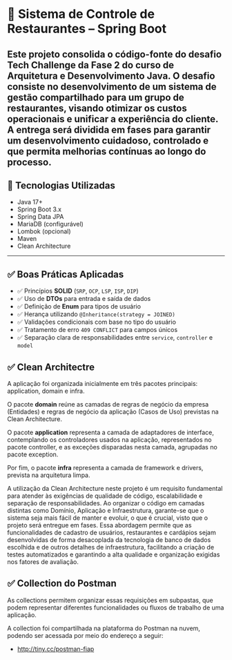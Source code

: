# 🧾 Sistema de Controle de Restaurantes – Spring Boot

Este projeto consolida o código-fonte do desafio Tech Challenge da Fase 2 do curso de Arquitetura e 
Desenvolvimento Java. O desafio consiste no desenvolvimento de um sistema de gestão compartilhado para 
um grupo de restaurantes, visando otimizar os custos operacionais e unificar a experiência do cliente. 
A entrega será dividida em fases para garantir um desenvolvimento cuidadoso, controlado e que permita 
melhorias contínuas ao longo do processo.
---
## 🚀 Tecnologias Utilizadas

- Java 17+
- Spring Boot 3.x
- Spring Data JPA
- MariaDB (configurável)
- Lombok (opcional)
- Maven
- Clean Architecture

---

## ✅ Boas Práticas Aplicadas

- ✅ Princípios **SOLID** (`SRP`, `OCP`, `LSP`, `ISP`, `DIP`)
- ✅ Uso de **DTOs** para entrada e saída de dados
- ✅ Definição de **Enum** para tipos de usuário
- ✅ Herança utilizando `@Inheritance(strategy = JOINED)`
- ✅ Validações condicionais com base no tipo do usuário
- ✅ Tratamento de erro `409 CONFLICT` para campos únicos
- ✅ Separação clara de responsabilidades entre `service`, `controller` e `model`

## ✅ Clean Architectre

A aplicação foi organizada inicialmente em três pacotes principais: application, domain e infra.

O pacote **domain** reúne as camadas de regras de negócio da empresa (Entidades) e regras de negócio da aplicação (Casos de Uso) previstas na Clean Architecture.

O pacote **application** representa a camada de adaptadores de interface, contemplando os controladores usados na aplicação, representados no pacote controller, e as exceções disparadas nesta camada, agrupadas no pacote exception.

Por fim, o pacote **infra** representa a camada de framework e drivers, prevista na arquitetura limpa.

A utilização da Clean Architecture neste projeto é um requisito fundamental para atender às exigências de qualidade de código, escalabilidade e separação de responsabilidades. Ao organizar o código em camadas distintas como Domínio, Aplicação e Infraestrutura, garante-se que o sistema seja mais fácil de manter e evoluir, o que é crucial, visto que o projeto será entregue em fases. Essa abordagem permite que as funcionalidades de cadastro de usuários, restaurantes e cardápios sejam desenvolvidas de forma desacoplada da tecnologia de banco de dados escolhida e de outros detalhes de infraestrutura, facilitando a criação de testes automatizados e garantindo a alta qualidade e organização exigidas nos fatores de avaliação.

## ✅ Collection do Postman
As collections permitem organizar essas requisições em subpastas, que podem representar diferentes funcionalidades ou fluxos de trabalho de uma aplicação.

A collection foi compartilhada na plataforma do Postman na nuvem, podendo ser acessada por meio do 
endereço a seguir:
- http://tiny.cc/postman-fiap

